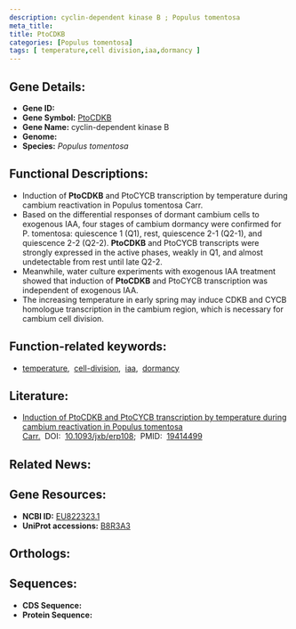```yaml
---
description: cyclin-dependent kinase B ; Populus tomentosa
meta_title:
title: PtoCDKB
categories: [Populus tomentosa]
tags: [ temperature,cell division,iaa,dormancy ]
---
```


## Gene Details:
- **Gene ID:** []()
- **Gene Symbol:** <u>PtoCDKB</u>
- **Gene Name:** cyclin-dependent kinase B
- **Genome:** []()
- **Species:** *Populus tomentosa*

## Functional Descriptions:
   - Induction of **PtoCDKB** and PtoCYCB transcription by temperature during cambium reactivation in Populus tomentosa Carr.
   - Based on the differential responses of dormant cambium cells to exogenous IAA, four stages of cambium dormancy were confirmed for P. tomentosa: quiescence 1 (Q1), rest, quiescence 2-1 (Q2-1), and quiescence 2-2 (Q2-2). **PtoCDKB** and PtoCYCB transcripts were strongly expressed in the active phases, weakly in Q1, and almost undetectable from rest until late Q2-2.
   - Meanwhile, water culture experiments with exogenous IAA treatment showed that induction of **PtoCDKB** and PtoCYCB transcription was independent of exogenous IAA.
   - The increasing temperature in early spring may induce CDKB and CYCB homologue transcription in the cambium region, which is necessary for cambium cell division.

## Function-related keywords:
   - [temperature](/tags/temperature/),&nbsp;&nbsp;[cell-division](/tags/cell-division/),&nbsp;&nbsp;[iaa](/tags/iaa/),&nbsp;&nbsp;[dormancy](/tags/dormancy/)

## Literature:
   - [Induction of PtoCDKB and PtoCYCB transcription by temperature during cambium reactivation in Populus tomentosa Carr.](https://doi.org/10.1093/jxb/erp108)&nbsp;&nbsp;DOI:&nbsp;&nbsp;[10.1093/jxb/erp108](https://doi.org/10.1093/jxb/erp108);&nbsp;&nbsp;PMID:&nbsp;&nbsp;[19414499](https://pubmed.ncbi.nlm.nih.gov/19414499/)

## Related News:

## Gene Resources:
- **NCBI ID:**  [EU822323.1](https://www.ncbi.nlm.nih.gov/gene/?term=EU822323.1)
- **UniProt accessions:**  [B8R3A3](https://www.uniprot.org/uniprotkb/B8R3A3/entry)

## Orthologs:

## Sequences:
- **CDS Sequence:**
- **Protein Sequence:**
